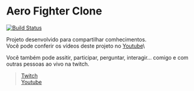 # Aero Fighter Clone

[![Build Status](https://travis-ci.org/joemccann/dillinger.svg?branch=master)](https://mcunha-br.github.io/)

Projeto desenvolvido para compartilhar comhecimentos.\
Você pode conferir os vídeos deste projeto no [Youtube](https://www.youtube.com/watch?v=zhJmY4l9Nws&list=PLuQJapu7L84RET4nPD3NmTlKzlCFNw4mL "Youtube Marcial Lincoln")\

Você também pode assitir, participar, perguntar, interagir... comigo e com outras pessoas ao vivo na twitch.

> [Twitch](https://www.twitch.tv/marcial_lincoln "Twitch Marcial Lincoln")\
> [Youtube](https://www.youtube.com/c/Marcial_Lincoln "Youtube Marcial Lincoln")

